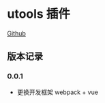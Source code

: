 # utools 插件

> 

[Github](https://github.com/zhangfeixiang/utools-plugin-jsformat/)

## 版本记录

### 0.0.1
- 更换开发框架 webpack + vue
